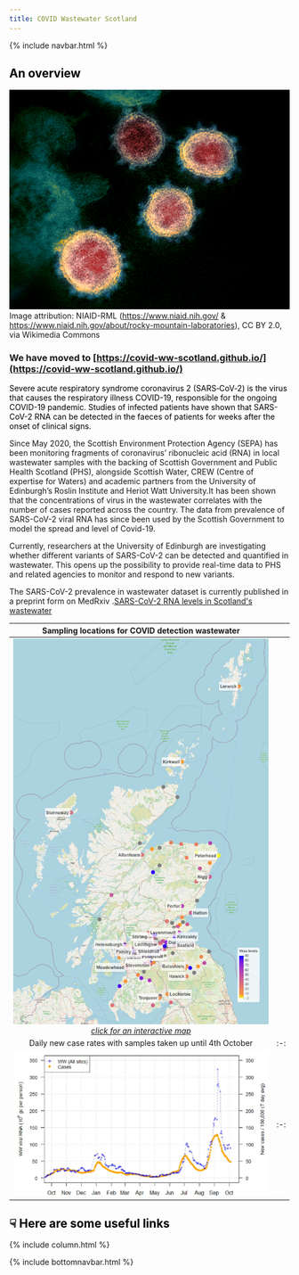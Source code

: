 ```yaml
---
title: COVID Wastewater Scotland
---
```

{% include navbar.html %}

## <span style="color: black;"> An overview </span>

![covid_virus](Novel_Coronavirus_SARS-CoV-2.jpg)
Image attribution: NIAID-RML (https://www.niaid.nih.gov/ & https://www.niaid.nih.gov/about/rocky-mountain-laboratories), CC BY 2.0, via Wikimedia Commons

### We have moved to [https://covid-ww-scotland.github.io/](https://covid-ww-scotland.github.io/)


<span style="color: black;"> Severe acute respiratory syndrome coronavirus 2 (SARS‑CoV‑2) is the virus that causes the respiratory illness COVID-19, responsible for the ongoing COVID-19 pandemic.
Studies of infected patients have shown that SARS-CoV-2 RNA can be detected in the faeces of patients for weeks after the onset of clinical signs.

Since May 2020, the Scottish Environment Protection Agency (SEPA) has been monitoring fragments of coronavirus’ ribonucleic acid (RNA) in local wastewater samples with the backing of Scottish Government and Public Health Scotland (PHS), alongside Scottish Water, CREW (Centre of expertise for Waters) and academic partners from the University of Edinburgh’s Roslin Institute and Heriot Watt University.It has been shown that the concentrations of virus in the wastewater correlates with the number of cases reported across the country. The data from prevalence of SARS-CoV-2 viral RNA has since been used by the Scottish Government to model the spread and level of Covid-19.

Currently, researchers at the University of Edinburgh are investigating whether different variants of SARS-CoV-2 can be detected and quantified in wastewater. This opens up the possibility to provide real-time data to PHS and related agencies to monitor and respond to new variants. 
 
 The SARS-CoV-2 prevalence in wastewater dataset is currently published in a preprint form on MedRxiv .[SARS-CoV-2 RNA levels in Scotland's wastewater](https://www.medrxiv.org/content/10.1101/2022.06.08.22276093v1)

 
 |Sampling locations for COVID detection wastewater ||
 |:-:|:-:|
 |[![sampling sites](figure_sites_geomap.jpg)](./geo-map-interactive.html) [*click for an interactive map*](./geo-map-interactive.html)  ||
|Daily new case rates with samples taken up until 4th October|:-:|
|![wastewater vs cases](average_trends_in_WW-modelling_the_epidemic_issue_72-20211011.jpg)|:-:|


## <span style="color: black;"> <span>&#9759;</span> Here are some useful links </span>

{% include column.html %}



{% include bottomnavbar.html %}


